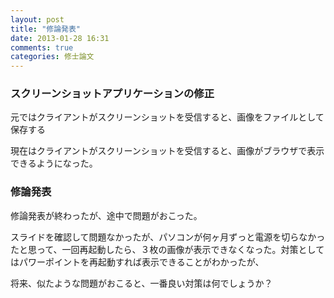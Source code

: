 ```yaml
---
layout: post
title: "修論発表"
date: 2013-01-28 16:31
comments: true
categories: 修士論文
---
```

### スクリーンショットアプリケーションの修正
元ではクライアントがスクリーンショットを受信すると、画像をファイルとして保存する

現在はクライアントがスクリーンショットを受信すると、画像がブラウザで表示できるようになった。

### 修論発表
修論発表が終わったが、途中で問題がおこった。

スライドを確認して問題なかったが、パソコンが何ヶ月ずっと電源を切らなかったと思って、一回再起動したら、３枚の画像が表示できなくなった。対策としてはパワーポイントを再起動すれば表示できることがわかったが、

将来、似たような問題がおこると、一番良い対策は何でしょうか？
